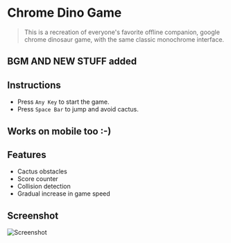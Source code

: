 # Chrome Dino Game

> This is a recreation of everyone's favorite offline companion, google chrome dinosaur game, with the same classic monochrome interface.
## BGM AND NEW STUFF added
## Instructions
- Press `Any Key` to start the game.
- Press `Space Bar` to jump and avoid cactus.
## Works on mobile too :-)
## Features
- Cactus obstacles
- Score counter
- Collision detection
- Gradual increase in game speed

## Screenshot
![Screenshot](https://user-images.githubusercontent.com/77227201/174440360-c3c3d692-a9cd-4fe3-ad1c-43fdebf4c55a.png)
